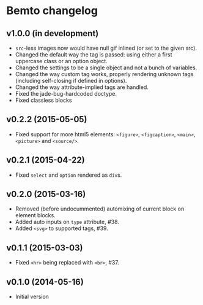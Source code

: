 # Bemto changelog

## v1.0.0 (in development)

- `src`-less images now would have null gif inlined (or set to the given src).
- Changed the default way the tag is passed: using either a first uppercase class or an option object.
- Changed the settings to be a single object and not a bunch of variables.
- Changed the way custom tag works, properly rendering unknown tags (including self-closing if defined in options).
- Changed the way attribute-implied tags are handled.
- Fixed the jade-bug-hardcoded doctype.
- Fixed classless blocks

## v0.2.2 (2015-05-05)

- Fixed support for more html5 elements: `<figure>`, `<figcaption>`, `<main>`, `<picture>` and `<source/>`.

## v0.2.1 (2015-04-22)

- Fixed `select` and `option` rendered as `div`s.

## v0.2.0 (2015-03-16)

- Removed (before undocummented) automixing of current block on element blocks.
- Added auto inputs on `type` attribute, #38.
- Added `<svg>` to supported tags, #39.

## v0.1.1 (2015-03-03)

- Fixed `<hr>` being replaced with `<br>`, #37.

## v0.1.0 (2014-05-16)

- Initial version
